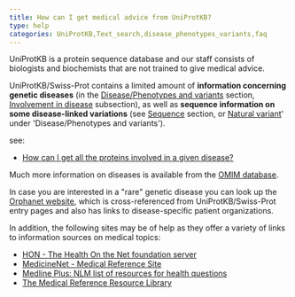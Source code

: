 ```yaml
---
title: How can I get medical advice from UniProtKB?
type: help
categories: UniProtKB,Text_search,disease_phenotypes_variants,faq
---
```


UniProtKB is a protein sequence database and our staff consists of biologists and biochemists that are not trained to give medical advice.

UniProtKB/Swiss-Prot contains a limited amount of **information concerning genetic diseases** (in the [Disease/Phenotypes and variants](https://www.uniprot.org/help/disease_phenotypes_variants_section) section, [Involvement in disease](https://www.uniprot.org/help/involvement_in_disease) subsection), as well as **sequence information on some disease-linked variations** (see [Sequence](https://www.uniprot.org/help/sequences_section) section, or [Natural variant](https://www.uniprot.org/help/variant)' under 'Disease/Phenotypes and variants').

see:

- [How can I get all the proteins involved in a given disease?](https://www.uniprot.org/help/disease_query)

Much more information on diseases is available from the [OMIM database](http://www.omim.org/).

In case you are interested in a "rare" genetic disease you can look up the [Orphanet website](http://www.orpha.net/), which is cross-referenced from UniProtKB/Swiss-Prot entry pages and also has links to disease-specific patient organizations.

In addition, the following sites may be of help as they offer a variety of links to information sources on medical topics:

- [HON - The Health On the Net foundation server](http://www.hon.ch/)
- [MedicineNet - Medical Reference Site](http://www.medicinenet.com/)
- [Medline Plus: NLM list of resources for health questions](https://medlineplus.gov/)
- [The Medical Reference Resource Library](http://www.guidetohealthcareschools.com/library/medical-reference)
